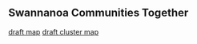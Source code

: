 ## Swannanoa Communities Together

<a href = "maps/helene_map.html"> draft map</a>
<a href = "maps/helene_cluster_map.html"> draft cluster map</a>



